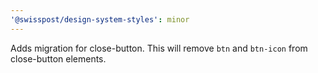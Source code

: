 ```yaml
---
'@swisspost/design-system-styles': minor
---
```


Adds migration for close-button. This will remove `btn` and `btn-icon` from close-button elements.
